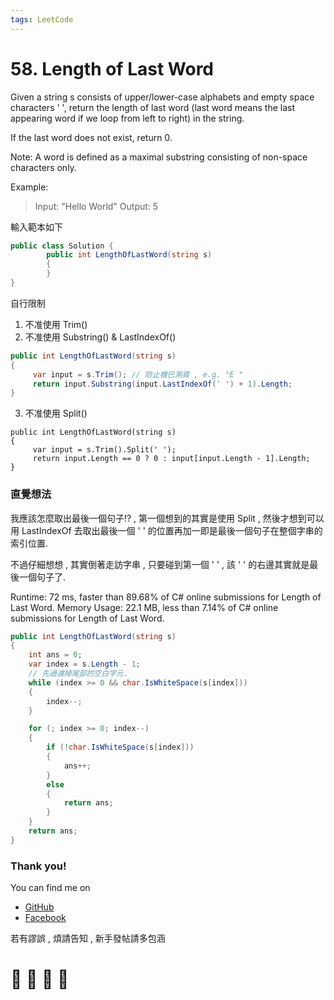 ```yaml
---
tags: LeetCode
---
```


# 58. Length of Last Word

Given a string s consists of upper/lower-case alphabets and empty space characters ' ', return the length of last word (last word means the last appearing word if we loop from left to right) in the string.

If the last word does not exist, return 0.

Note: A word is defined as a maximal substring consisting of non-space characters only.

Example:
>Input: "Hello World"
Output: 5

輸入範本如下
```C#
public class Solution {
        public int LengthOfLastWord(string s)
        {
        }
}
```

自行限制 
1. 不准使用 Trim()
2. 不准使用 Substring() & LastIndexOf()
```C#
public int LengthOfLastWord(string s)
{
     var input = s.Trim(); // 防止機巴測資 , e.g. "E " 
     return input.Substring(input.LastIndexOf(' ') + 1).Length;
}
```
3. 不准使用 Split()
```
public int LengthOfLastWord(string s)
{
     var input = s.Trim().Split(' ');
     return input.Length == 0 ? 0 : input[input.Length - 1].Length;
}
```

### 直覺想法
我應該怎麼取出最後一個句子!? , 第一個想到的其實是使用 Split , 然後才想到可以用 LastIndexOf 去取出最後一個 ' ' 的位置再加一即是最後一個句子在整個字串的索引位置.

不過仔細想想 , 其實倒著走訪字串 , 只要碰到第一個 ' ' , 該 ' ' 的右邊其實就是最後一個句子了.

Runtime: 72 ms, faster than 89.68% of C# online submissions for Length of Last Word.
Memory Usage: 22.1 MB, less than 7.14% of C# online submissions for Length of Last Word.

```C#
public int LengthOfLastWord(string s)
{
    int ans = 0;
    var index = s.Length - 1;
    // 先過濾掉尾部的空白字元.
    while (index >= 0 && char.IsWhiteSpace(s[index]))
    {
        index--;
    }

    for (; index >= 0; index--)
    {
        if (!char.IsWhiteSpace(s[index]))
        {
            ans++;
        }
        else
        {
            return ans;
        }
    }
    return ans;
}
```







### Thank you! 

You can find me on

- [GitHub](https://github.com/s0920832252)
- [Facebook](https://www.facebook.com/fourtune.chen)

若有謬誤 , 煩請告知 , 新手發帖請多包涵

# :100: :muscle: :tada: :sheep: 
